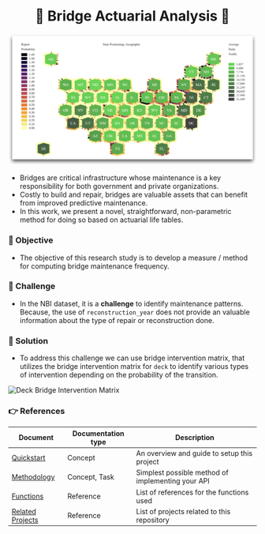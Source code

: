 <h1 align='center'>
🌉  Bridge Actuarial Analysis 🌟
</h1>

![actuarial hexagon](images/hexagon-actuarial.png)

- Bridges are critical infrastructure whose maintenance is a key responsibility for both government and private organizations. 
- Costly to build and repair, bridges are valuable assets that can benefit from improved predictive maintenance.
- In this work, we present a novel, straightforward, non-parametric method for doing so based on actuarial life tables.

### 🎯 Objective
- The objective of this research study is to develop a measure / method for computing bridge maintenance frequency.

### 💪 Challenge
- In the NBI dataset, it is a **challenge** to identify maintenance patterns. Because, the use of `reconstruction_year` does not provide an valuable information about the type of repair or reconstruction done.

### 🧪 Solution
- To address this challenge we can use bridge intervention matrix, that utilizes the bridge intervention matrix for `deck` to identify various types of intervention depending on the probability of the transition.
 
![Deck Bridge Intervention Matrix](assets/intervention-matrix.png)

### 👉 References
| Document      | Documentation type | Description |
| ------------- | ------------------ | ----------- |
| [Quickstart](docs/quickstart.md) | Concept | An overview and guide to setup this project |
| [Methodology](docs/methodology.md) | Concept, Task | Simplest possible method of implementing your API |
| [Functions](docs/functions.md) | Reference | List of references for the functions used|
| [Related Projects](docs/related-projects.md) | Reference | List of projects related to this repository |

